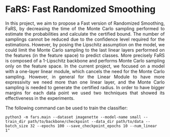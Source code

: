 # FaRS: Fast Randomized Smoothing

<p align="justify">  In this project, we aim to propose a Fast version of Randomized Smoothing, FaRS, by decreasing the time of the Monte Carlo sampling performed to estimate the probabilities and calculate the certified bound. The number of samplings cannot be reduced due to the confidence level required for the estimations. However, by posing the Lipschitz assumption on the model, we could limit the Monte Carlo sampling to the last linear layers performed on the features (in the feature space) to predict classes. More precisely FaRS is composed of a 1-Lipschitz backbone and performs Monte Carlo sampling only on the feature space. In the current project, we focused on a model with a one-layer linear module, which cancels the need for the Monte Carlo sampling. However, in general for the Linear Module to have more expressivity we need more than one linear layer, and the Monte Carlo sampling is needed to generate the certified radius. In order to have bigger margins for each data point we used two techniques that showed its effectiveness in the experiments. </p>

The following command can be used to train the classifier:
```
python3 -m fars.main --dataset imagenette --model-name small --train_dir path/to/backbone/checkpoint --data_dir path/to/data --batch_size 32 --epochs 100 --save_checkpoint_epochs 10 --num_linear  1"
```
